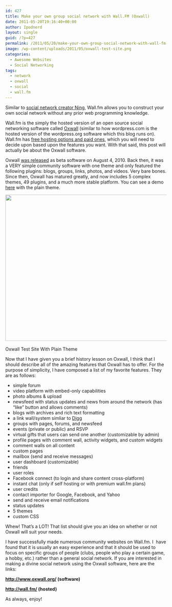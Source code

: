 ```yaml
---
id: 427
title: Make your own group social network with Wall.FM (Oxwall)
date: 2011-05-20T19:16:40+00:00
author: Ipodnerd
layout: single
guid: /?p=427
permalink: /2011/05/20/make-your-own-group-social-network-with-wall-fm-oxwall/
image: /wp-content/uploads/2011/05/oxwall-test-site.png
categories:
  - Awesome Websites
  - Social Networking
tags:
  - network
  - oxwall
  - social
  - wall.fm
---
```

Similar to [social network creator Ning](/2011/05/14/ning-create-your-own-social-network/ "Ning – Create Your Own Social Network"), Wall.fm allows you to construct your own social network without any prior web programming knowledge.

Wall.fm is the simply the hosted version of an open source social networking software called <a title="http://www.oxwall.org/" href="http://www.oxwall.org/" target="_blank">Oxwall</a> (similar to how wordpress.com is the hosted version of the wordpress.org software which this blog runs on). Wall.fm has <a title="http://wall.fm/pricing.php" href="http://wall.fm/pricing.php" target="_blank">free hosting options and paid ones</a>, which you will need to decide upon based upon the features you want. With that said, this post will actually be about the Oxwall software.

Oxwall <a title="http://blog.oxwall.org/2010/08/meet-oxwall-software" href="http://blog.oxwall.org/2010/08/meet-oxwall-software" target="_blank">was released</a> as beta software on August 4, 2010. Back then, it was a VERY simple community software with one theme and only featured the following plugins: blogs, groups, links, photos, and videos. Very bare bones. Since then, Oxwall has matured greatly, and now includes 5 complex themes, 49 plugins, and a much more stable platform. You can see a demo <a title="http://demo.oxwall.org/" href="http://demo.oxwall.org/" target="_blank">here</a> with the plain theme.

<div id="attachment_550" style="max-width: 540px" class="wp-caption aligncenter">
  <a href="/wp-content/uploads/2011/05/oxwall-test-site.png"><img class="size-full wp-image-550  " title="oxwall-test-site" src="/wp-content/uploads/2011/05/oxwall-test-site.png" alt="" width="530" height="455" srcset="/wp-content/uploads/2011/05/oxwall-test-site.png 827w, /wp-content/uploads/2011/05/oxwall-test-site-300x257.png 300w" sizes="(max-width: 530px) 100vw, 530px" /></a>
  
  <p class="wp-caption-text">
    Oxwall Test Site With Plain Theme
  </p>
</div>

Now that I have given you a brief history lesson on Oxwall, I think that I should describe all of the amazing features that Oxwall has to offer. For the purpose of simplicity, I have composed a list of my favorite features. They are as follows:

  * simple forum
  * video platform with embed-only capabilities
  * photo albums & upload
  * newsfeed with status updates and news from around the network (has &#8220;like&#8221; button and allows comments)
  * blogs with archives and rich text formatting
  * a link wall/system simliar to <a title="http://digg.com/" href="http://digg.com/" target="_blank">Digg</a>
  * groups with pages, forums, and newsfeed
  * events (private or public) and RSVP
  * virtual gifts that users can send one another (customizable by admin)
  * profile pages with comment wall, activity widgets, and custom widgets
  * comment walls on all content
  * custom pages
  * mailbox (send and receive messages)
  * user dashboard (customizable)
  * friends
  * user roles
  * Facebook connect (to login and share content cross-platform)
  * instant chat (only if self hosting or with premium wall.fm plans)
  * user credits
  * contact importer for Google, Facebook, and Yahoo
  * send and receive email notifications
  * status updates
  * 5 themes
  * custom CSS

Whew! That&#8217;s a LOT! That list should give you an idea on whether or not Oxwall will suit your needs.

I have successfully made numerous community websites on Wall.fm. I  have found that it is usually an easy experience and that it should be used to focus on specific groups of people (clubs, people who play a certain game, a hobby, etc.) rather than a general social network. If you are interested in making a divine social network using the Oxwall software, here are the links:

 **<a title="http://www.oxwall.org/" href="http://www.oxwall.org/" target="_blank">http://www.oxwall.org/</a> (software)**
  
 **<a title="http://wall.fm/" href="http://wall.fm/" target="_blank">http://wall.fm/</a> (hosted)**

As always, enjoy!
